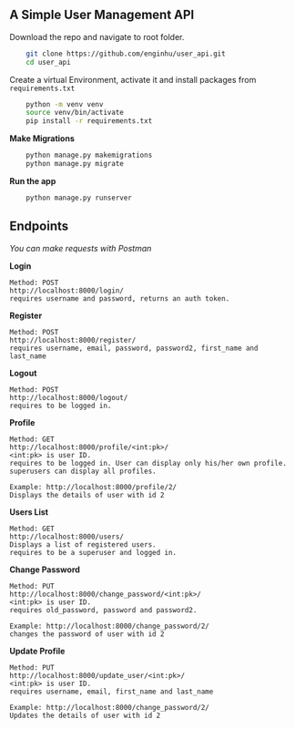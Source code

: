 ## A Simple User Management API

Download the repo and navigate to root folder.
```bash
    git clone https://github.com/enginhu/user_api.git
    cd user_api
```

Create a virtual Environment, activate it and install packages from `requirements.txt`

```bash
    python -m venv venv
    source venv/bin/activate
    pip install -r requirements.txt
```

**Make Migrations**
```bash
    python manage.py makemigrations
    python manage.py migrate
```


**Run the app**
```bash
    python manage.py runserver
```

## Endpoints

*You can make requests with Postman*

**Login** 
```
Method: POST
http://localhost:8000/login/
requires username and password, returns an auth token.
```

**Register** 
```
Method: POST
http://localhost:8000/register/
requires username, email, password, password2, first_name and last_name
```

**Logout** 
```
Method: POST
http://localhost:8000/logout/
requires to be logged in.
```

**Profile**
```
Method: GET
http://localhost:8000/profile/<int:pk>/
<int:pk> is user ID.
requires to be logged in. User can display only his/her own profile.
superusers can display all profiles.

Example: http://localhost:8000/profile/2/ 
Displays the details of user with id 2
```

**Users List**
```
Method: GET
http://localhost:8000/users/
Displays a list of registered users.
requires to be a superuser and logged in.
```

**Change Password**
```
Method: PUT
http://localhost:8000/change_password/<int:pk>/ 
<int:pk> is user ID.
requires old_password, password and password2. 

Example: http://localhost:8000/change_password/2/ 
changes the password of user with id 2

```
**Update Profile** 
```
Method: PUT
http://localhost:8000/update_user/<int:pk>/
<int:pk> is user ID.
requires username, email, first_name and last_name

Example: http://localhost:8000/change_password/2/ 
Updates the details of user with id 2
```
